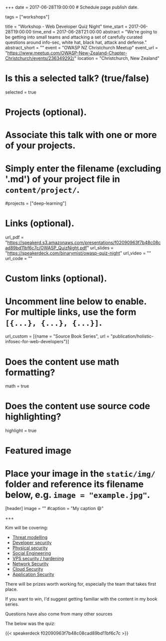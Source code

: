 +++
date = 2017-06-28T19:00:00  # Schedule page publish date.

tags = ["workshops"]

title = "Workshop - Web Developer Quiz Night"
time_start = 2017-06-28T19:00:00
time_end = 2017-06-28T21:00:00
abstract = "We're going to be getting into small teams and attacking a set of carefully curated questions around info-sec, white hat, black hat, attack and defense."
abstract_short = ""
event = "OWASP NZ Christchurch Meetup"
event_url = "https://www.meetup.com/OWASP-New-Zealand-Chapter-Christchurch/events/236349292/"
location = "Christchurch, New Zealand"

# Is this a selected talk? (true/false)
selected = true

# Projects (optional).
#   Associate this talk with one or more of your projects.
#   Simply enter the filename (excluding '.md') of your project file in `content/project/`.
#projects = ["deep-learning"]

# Links (optional).
url_pdf = "https://speakerd.s3.amazonaws.com/presentations/f02090963f7b48c08cad89bd11bf6c7c/OWASP_QuizNight.pdf"
url_slides = "https://speakerdeck.com/binarymist/owasp-quiz-night"
url_video = ""
url_code = ""

# Custom links (optional).
#   Uncomment line below to enable. For multiple links, use the form `[{...}, {...}, {...}]`.
url_custom = [{name = "Source Book Series", url = "publication/holistic-infosec-for-web-developers"}]


# Does the content use math formatting?
math = true

# Does the content use source code highlighting?
highlight = true

# Featured image
# Place your image in the `static/img/` folder and reference its filename below, e.g. `image = "example.jpg"`.
[header]
image = ""
#caption = "My caption :smile:"

+++


Kim will be covering:

* [Threat modelling](https://f0.holisticinfosecforwebdevelopers.com/chap03.html#starting-with-the-30000-foot-view)
* [Developer security](https://f0.holisticinfosecforwebdevelopers.com/chap06.html#process-and-practises-agile-development-and-practices)
* [Physical security](http://f0.holisticinfosecforwebdevelopers.com/chap07.html#physical)
* [Social Engineering](http://f0.holisticinfosecforwebdevelopers.com/chap08.html#people)
* [VPS security / hardening](http://f1.holisticinfosecforwebdevelopers.com/chap03.html#vps)
* [Network Security](http://f1.holisticinfosecforwebdevelopers.com/chap04.html#network) 
* [Cloud Security](http://f1.holisticinfosecforwebdevelopers.com/chap05.html#cloud)
* [Application Security](http://f1.holisticinfosecforwebdevelopers.com/chap06.html#web-applications)

There will be prizes worth working for, especially the team that takes first place. 

If you want to win, I'd suggest getting familiar with the content in my book series.

Questions have also come from many other sources

The below was the quiz:

{{< speakerdeck f02090963f7b48c08cad89bd11bf6c7c >}}

